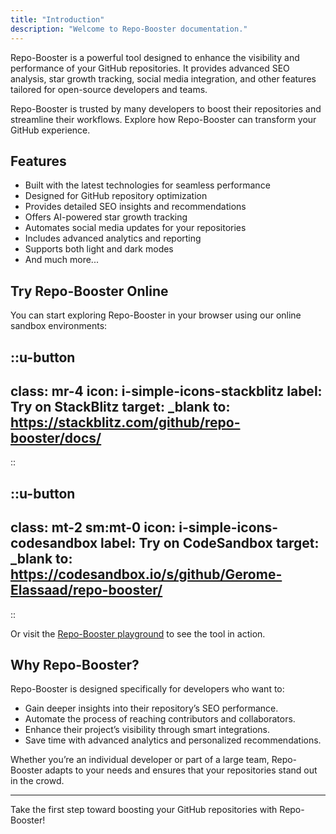 ```yaml
---
title: "Introduction"
description: "Welcome to Repo-Booster documentation."
---
```


Repo-Booster is a powerful tool designed to enhance the visibility and performance of your GitHub repositories. It provides advanced SEO analysis, star growth tracking, social media integration, and other features tailored for open-source developers and teams.

Repo-Booster is trusted by many developers to boost their repositories and streamline their workflows. Explore how Repo-Booster can transform your GitHub experience.

## Features

- Built with the latest technologies for seamless performance
- Designed for GitHub repository optimization
- Provides detailed SEO insights and recommendations
- Offers AI-powered star growth tracking
- Automates social media updates for your repositories
- Includes advanced analytics and reporting
- Supports both light and dark modes
- And much more...

## Try Repo-Booster Online

You can start exploring Repo-Booster in your browser using our online sandbox environments:

::u-button
---
class: mr-4
icon: i-simple-icons-stackblitz
label: Try on StackBlitz
target: _blank
to: https://stackblitz.com/github/repo-booster/docs/
---
::

::u-button
---
class: mt-2 sm:mt-0
icon: i-simple-icons-codesandbox
label: Try on CodeSandbox
target: _blank
to: https://codesandbox.io/s/github/Gerome-Elassaad/repo-booster/
---
::

Or visit the [Repo-Booster playground](https://repo-booster.com/playground) to see the tool in action.

## Why Repo-Booster?

Repo-Booster is designed specifically for developers who want to:

- Gain deeper insights into their repository’s SEO performance.
- Automate the process of reaching contributors and collaborators.
- Enhance their project’s visibility through smart integrations.
- Save time with advanced analytics and personalized recommendations.

Whether you’re an individual developer or part of a large team, Repo-Booster adapts to your needs and ensures that your repositories stand out in the crowd.

---

Take the first step toward boosting your GitHub repositories with Repo-Booster!
